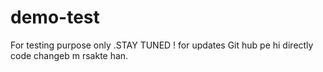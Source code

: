 # demo-test
For testing purpose only .STAY TUNED ! for updates
Git hub pe hi directly code changeb m rsakte han.

